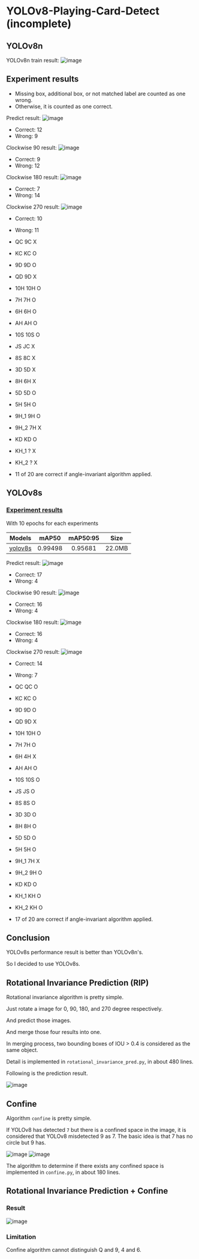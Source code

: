 # YOLOv8-Playing-Card-Detect (incomplete)

## YOLOv8n
YOLOv8n train result:
![image](runs/detect/train/results.png)

## Experiment results
- Missing box, additional box, or not matched label are counted as one wrong.
- Otherwise, it is counted as one correct.

Predict result:
![image](images/0.jpg_pred.jpg)
- Correct: 12
- Wrong: 9

Clockwise 90 result:
![image](images/1.jpg_pred.jpg)
- Correct: 9
- Wrong: 12

Clockwise 180 result:
![image](images/2.jpg_pred.jpg)
- Correct: 7
- Wrong: 14

Clockwise 270 result:
![image](images/3.jpg_pred.jpg)
- Correct: 10
- Wrong: 11

- QC 9C X
- KC KC O
- 9D 9D O
- QD 9D X
- 10H 10H O
- 7H 7H O
- 6H 6H O
- AH AH O 
- 10S 10S O
- JS JC X
- 8S 8C X
- 3D 5D X
- 8H 6H X
- 5D 5D O
- 5H 5H O
- 9H_1 9H O
- 9H_2 7H X
- KD KD O
- KH_1 ? X
- KH_2 ? X
- 11 of 20 are correct if angle-invariant algorithm applied.

## YOLOv8s
### [Experiment results](https://github.com/PD-Mera/Playing-Cards-Detection?tab=readme-ov-file#experiment-results)

With 10 epochs for each experiments

| Models | mAP50 | mAP50:95 | Size |
|:---:|:---:|:---:|:---:|
| [yolov8s](https://drive.google.com/file/d/1AqZnW6dI6flFZvGxAn6A9apDNSviXZ5f/view?usp=share_link) | 0.99498 | 0.95681 | 22.0MB |

Predict result:
![image](images/0.jpg_s_pred.jpg)
- Correct: 17
- Wrong: 4

Clockwise 90 result:
![image](images/1.jpg_s_pred.jpg)
- Correct: 16
- Wrong: 4

Clockwise 180 result:
![image](images/2.jpg_s_pred.jpg)
- Correct: 16
- Wrong: 4

Clockwise 270 result:
![image](images/3.jpg_s_pred.jpg)
- Correct: 14
- Wrong: 7

- QC QC O
- KC KC O 
- 9D 9D O
- QD 9D X
- 10H 10H O
- 7H 7H O
- 6H 4H X
- AH AH O
- 10S 10S O
- JS JS O
- 8S 8S O
- 3D 3D O
- 8H 8H O
- 5D 5D O
- 5H 5H O
- 9H_1 7H X
- 9H_2 9H O
- KD KD O
- KH_1 KH O
- KH_2 KH O
- 17 of 20 are correct if angle-invariant algorithm applied.

## Conclusion
YOLOv8s performance result is better than YOLOv8n's.

So I decided to use YOLOv8s.

## Rotational Invariance Prediction (RIP)
Rotational invariance algorithm is pretty simple.

Just rotate a image for 0, 90, 180, and 270 degree respectively.

And predict those images.

And merge those four results into one.

In merging process, two bounding boxes of IOU > 0.4 is considered as the same object.

Detail is implemented in `rotational_invariance_pred.py`, in about 480 lines.

Following is the prediction result.

![image](images/0.jpg_r_pred.jpg)

## Confine
Algorithm `confine` is pretty simple.

If YOLOv8 has detected `7` but there is a confined space in the image, it is considered that YOLOv8 misdetected 9 as 7. The basic idea is that 7 has no circle but 9 has.

![image](crop_images/14.jpg)
![image](images/9H.png)

The algorithm to determine if there exists any confined space is implemented in `confine.py`, in about 180 lines.

## Rotational Invariance Prediction + Confine

### Result
![image](images/0.jpg_rc_pred.jpg)

### Limitation
Confine algorithm cannot distinguish Q and 9, 4 and 6.
